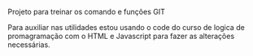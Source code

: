 Projeto para treinar os comando e funções GIT

Para auxiliar nas utilidades estou usando o code do curso de logica de promagramação com o HTML e Javascript para fazer as alterações necessárias.
